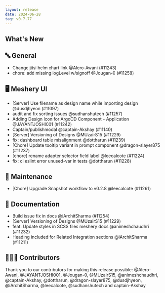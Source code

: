 ```yaml
---
layout: release
date: 2024-06-28
tag: v0.7.77
---
```


## What's New

## 🔤 General

- Change jitsi helm chart link @Alero-Awani (#11243)
- chore: add missing logLevel w/signoff @Jougan-0 (#11258)

## 🖥 Meshery UI

- [Server] Use filename as design name while importing design @dusdjhyeon (#11097)
- audit and fix sorting issues @sudhanshutech (#11257)
- Adding Design Icon for ArgoCD Component - Application @JAYANTJOSHI001 (#11242)
- Captain/publishmodal @captain-Akshay (#11140)
- [Server] Versioning of Designs @MUzairS15 (#11229)
- fix: dashboard table misalignment @dottharun (#11239)
- [Chore] Update tooltip variant in prompt component @dragon-slayer875 (#11237)
- [chore] rename adapter selector field label @leecalcote (#11224)
- fix: ci eslint error unused-var in tests @dottharun (#11228)

## 🧰 Maintenance

- [Chore] Upgrade Snapshot workflow to v0.2.8 @leecalcote (#11261)

## 📖 Documentation

- Build issue fix in docs @iArchitSharma (#11254)
- [Server] Versioning of Designs @MUzairS15 (#11229)
- feat: Update styles in SCSS files meshery docs @animeshchaudhri (#11232)
- Heading included for Related Integration sections @iArchitSharma (#11211)

## 👨🏽‍💻 Contributors

Thank you to our contributors for making this release possible:
@Alero-Awani, @JAYANTJOSHI001, @Jougan-0, @MUzairS15, @animeshchaudhri, @captain-Akshay, @dottharun, @dragon-slayer875, @dusdjhyeon, @iArchitSharma, @leecalcote, @sudhanshutech and captain-Akshay
